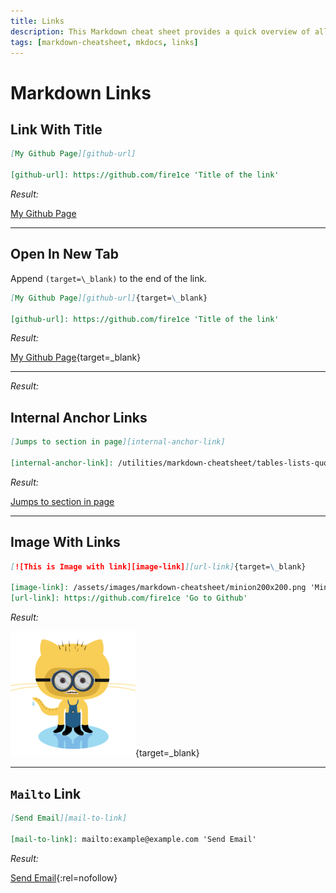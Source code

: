 ```yaml
---
title: Links
description: This Markdown cheat sheet provides a quick overview of all the Markdown syntax elements for MkDocs and Material Theme for MkDocs. Includes links.
tags: [markdown-cheatsheet, mkdocs, links]
---
```


# Markdown Links

## Link With Title

```markdown title='Link with Title Example'
[My Github Page][github-url]

[github-url]: https://github.com/fire1ce 'Title of the link'
```

_Result:_

[My Github Page][github-url]

[github-url]: https://github.com/fire1ce 'Title of the link'

---

## Open In New Tab

Append `(target=\_blank)` to the end of the link.

```markdown title='Open In New Tab Link Example'
[My Github Page][github-url]{target=\_blank}

[github-url]: https://github.com/fire1ce 'Title of the link'
```

_Result:_

[My Github Page][github-url]{target=\_blank}

[github-url]: https://github.com/fire1ce 'Title of the link'

---

_Result:_

## Internal Anchor Links

```markdown title='Internal Anchor Links Example'
[Jumps to section in page][internal-anchor-link]

[internal-anchor-link]: /utilities/markdown-cheatsheet/tables-lists-quotes/#lists 'Internal Anchor Links'
```

_Result:_

[Jumps to section in page][internal-anchor-link]

[internal-anchor-link]: /utilities/markdown-cheatsheet/tables-lists-quotes/#lists 'Internal Anchor Links'

---

## Image With Links

```markdown title='Image With Links Example'
[![This is Image with link][image-link]][url-link]{target=\_blank}

[image-link]: /assets/images/markdown-cheatsheet/minion200x200.png 'Minion'
[url-link]: https://github.com/fire1ce 'Go to Github'
```

_Result:_

[![This is Image with link][image-link]][url-link]{target=\_blank}

[image-link]: /assets/images/markdown-cheatsheet/minion200x200.png 'Minion'
[url-link]: https://github.com/fire1ce 'Go to Github'

---

## `Mailto` Link

```markdown title='Mailto Link Example'
[Send Email][mail-to-link]

[mail-to-link]: mailto:example@example.com 'Send Email'
```

_Result:_

[Send Email][mail-to-link]{:rel=nofollow}

[mail-to-link]: mailto:example@example.com 'Send Email'

<!-- appendices -->

<!-- end appendices -->
